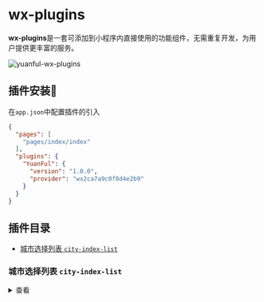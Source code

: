 # wx-plugins

**wx-plugins**是一套可添加到小程序内直接使用的功能组件，无需重复开发，为用户提供更丰富的服务。

![yuanful-wx-plugins](https://img.shields.io/badge/license-MIT-blue.svg)


## 插件安装
在`app.json`中配置插件的引入
```json
{
  "pages": [
    "pages/index/index"
  ],
  "plugins": {
    "YuanFul": {
      "version": "1.0.0",
      "provider": "wx2ca7a9c0f8d4e2b9"
    }
  }
}
```

## 插件目录
* [城市选择列表 `city-index-list`](#城市选择列表-city-index-list)



### 城市选择列表 `city-index-list`
<details>
<summary>查看</summary>


#### 属性
名称 | 类型 | 默认 | 描述
--- | --- | --- | ---
theme   | String  | `green`     | 插件主题，目前有：`orange`、`red`、`blue`、`green`
styles  | Object  | `{}`        | 插件自定义样式，支持：`letterBarBackground` 字母索引背景色、`letterColor` 字母默认颜色、`letterActiveColor` 字母选中的颜色、`closerBackground` 关闭按钮背景
visible | Boolean | `false`     | 是否显示

#### 事件
名称 | 参数 | 描述
--- | --- | ---
onselect  | `event` | `event.detail` 为选择的城市数据，包括：`name` 城市名、`code` 城市编码

#### 使用
page.wxml
```html
<city-index-list
    theme="orange"
    visible="{{cityVisible}}"
    styles="{{cityStyles}}"
    bind:onselect="onSelectCity"
/>

<button bindtap="onClickBtn">显示</button>
```

page.js
```javascript
Page({
    data: {
        cityVisible: false,
        cityStyles: {
            letterColor: '#fff'
        }
    },
    onClickBtn(){
        this.setData({
            cityVisible: true
        });
    },
    onSelectCity(e){
        let detail = e.detail;

        console.log(detail);
    }
});
```

page.json
```json
{
  "usingComponents": {
    "city-index-list": "plugin://YuanFul/city-index-list"
  }
}
```

<details>
